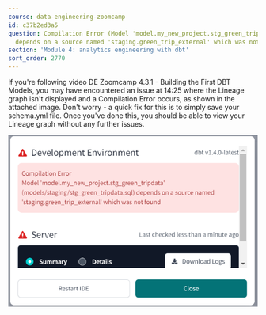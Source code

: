 ```yaml
---
course: data-engineering-zoomcamp
id: c37b2ed3a5
question: Compilation Error (Model 'model.my_new_project.stg_green_tripdata' (models/staging/stg_green_tripdata.sql)
  depends on a source named 'staging.green_trip_external' which was not found)
section: 'Module 4: analytics engineering with dbt'
sort_order: 2770
---
```


If you're following video DE Zoomcamp 4.3.1 - Building the First DBT Models, you may have encountered an issue at 14:25 where the Lineage graph isn't displayed and a Compilation Error occurs, as shown in the attached image. Don't worry - a quick fix for this is to simply save your schema.yml file. Once you've done this, you should be able to view your Lineage graph without any further issues.

![Image](images/data-engineering-zoomcamp/image_ea2e4bf2.png)

